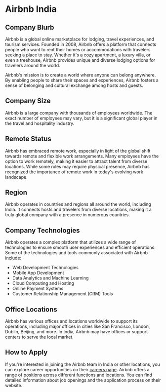 # Airbnb India

## Company Blurb

Airbnb is a global online marketplace for lodging, travel experiences, and tourism services. Founded in 2008, Airbnb offers a platform that connects people who want to rent their homes or accommodations with travelers seeking a place to stay. Whether it's a cozy apartment, a luxury villa, or even a treehouse, Airbnb provides unique and diverse lodging options for travelers around the world.

Airbnb's mission is to create a world where anyone can belong anywhere. By enabling people to share their spaces and experiences, Airbnb fosters a sense of belonging and cultural exchange among hosts and guests.

## Company Size

Airbnb is a large company with thousands of employees worldwide. The exact number of employees may vary, but it is a significant global player in the travel and hospitality industry.

## Remote Status

Airbnb has embraced remote work, especially in light of the global shift towards remote and flexible work arrangements. Many employees have the option to work remotely, making it easier to attract talent from diverse locations. While some roles may require physical presence, Airbnb has recognized the importance of remote work in today's evolving work landscape.

## Region

Airbnb operates in countries and regions all around the world, including India. It connects hosts and travelers from diverse locations, making it a truly global company with a presence in numerous countries.

## Company Technologies

Airbnb operates a complex platform that utilizes a wide range of technologies to ensure smooth user experiences and efficient operations. Some of the technologies and tools commonly associated with Airbnb include:

- Web Development Technologies
- Mobile App Development
- Data Analytics and Machine Learning
- Cloud Computing and Hosting
- Online Payment Systems
- Customer Relationship Management (CRM) Tools

## Office Locations

Airbnb has various offices and locations worldwide to support its operations, including major offices in cities like San Francisco, London, Dublin, Beijing, and more. In India, Airbnb may have offices or support centers to serve the local market.

## How to Apply

If you're interested in joining the Airbnb team in India or other locations, you can explore career opportunities on their [careers page](https://www.airbnb.com/careers). Airbnb offers a range of positions across different functions and locations. You can find detailed information about job openings and the application process on their website.
